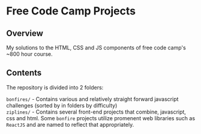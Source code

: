 # Free Code Camp Projects
## Overview
My solutions to the HTML, CSS and JS components of free code camp's ~800 hour course.

## Contents
The repository is divided into 2 folders:  

`bonfires/` - Contains various and relatively straight forward javascript challenges (sorted by in folders by difficulty)  
`ziplines/` - Contains several front-end projects that combine, javascript, css and html. Some `bonfire` projects utilize promenent web libraries such as `ReactJS` and are named to reflect that appropriately.

